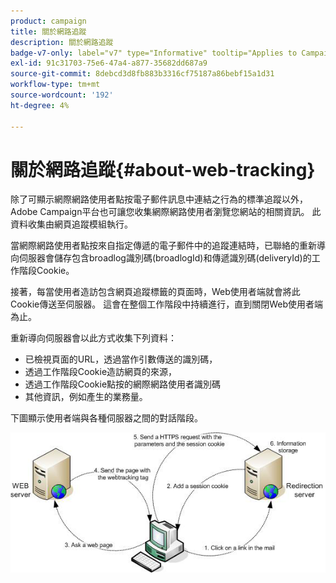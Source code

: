 ```yaml
---
product: campaign
title: 關於網路追蹤
description: 關於網路追蹤
badge-v7-only: label="v7" type="Informative" tooltip="Applies to Campaign Classic v7 only"
exl-id: 91c31703-75e6-47a4-a877-35682dd687a9
source-git-commit: 8debcd3d8fb883b3316cf75187a86bebf15a1d31
workflow-type: tm+mt
source-wordcount: '192'
ht-degree: 4%

---
```


# 關於網路追蹤{#about-web-tracking}

除了可顯示網際網路使用者點按電子郵件訊息中連結之行為的標準追蹤以外，Adobe Campaign平台也可讓您收集網際網路使用者瀏覽您網站的相關資訊。 此資料收集由網頁追蹤模組執行。

當網際網路使用者點按來自指定傳遞的電子郵件中的追蹤連結時，已聯絡的重新導向伺服器會儲存包含broadlog識別碼(broadlogId)和傳遞識別碼(deliveryId)的工作階段Cookie。

接著，每當使用者造訪包含網頁追蹤標籤的頁面時，Web使用者端就會將此Cookie傳送至伺服器。 這會在整個工作階段中持續進行，直到關閉Web使用者端為止。

重新導向伺服器會以此方式收集下列資料：

* 已檢視頁面的URL，透過當作引數傳送的識別碼，
* 透過工作階段Cookie造訪網頁的來源，
* 透過工作階段Cookie點按的網際網路使用者識別碼
* 其他資訊，例如產生的業務量。

下圖顯示使用者端與各種伺服器之間的對話階段。

![](assets/d_ncs_integration_webtracking_structure1.png)
